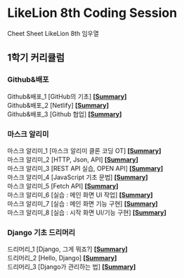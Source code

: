 # LikeLion 8th Coding Session
Cheet Sheet
LikeLion 8th 임우열

## 1학기 커리큘럼

### Github&배포

Github&배포_1 [GitHub의 기초] **[[Summary](https://github.com/Woo-Yeol/LikeLion8th/blob/master/Github_배포/Github_배포_1_1.md)]**<br/>
Github&배포_2 [Netlify] **[[Summary](https://github.com/Woo-Yeol/LikeLion8th/blob/master/Github_배포/Github_배포_1_2.md)]**<br/>
Github&배포_3 [Github 협업] **[[Summary](https://github.com/Woo-Yeol/LikeLion8th/blob/master/Github_배포/Github_배포_1_3.md)]**<br/>

### 마스크 알리미

마스크 알리미_1 [마스크 알리미 클론 코딩 OT] **[[Summary](https://github.com/Woo-Yeol/LikeLion8th/blob/master/마스크알리미/마스크알리미_1_1.md)]**<br/>
마스크 알리미_2 [HTTP, Json, API] **[[Summary](https://github.com/Woo-Yeol/LikeLion8th/blob/master/마스크알리미/마스크알리미_1_2.md)]**<br/>
마스크 알리미_3 [REST API 실습, OPEN API] **[[Summary](https://github.com/Woo-Yeol/LikeLion8th/blob/master/마스크알리미/마스크알리미_1_3.md)]**<br/>
마스크 알리미_4 [JavaScript 기초 문법] **[[Summary](https://github.com/Woo-Yeol/LikeLion8th/blob/master/마스크알리미/마스크알리미_1_4.md)]**<br/>
마스크 알리미_5 [Fetch API] **[[Summary](https://github.com/Woo-Yeol/LikeLion8th/blob/master/마스크알리미/마스크알리미_1_5.md)]**<br/>
마스크 알리미_6 [실습 : 메인 화면 UI 작업] **[[Summary](https://github.com/Woo-Yeol/LikeLion8th/blob/master/마스크알리미/마스크알리미_1_6.md)]**<br/>
마스크 알리미_7 [실습 : 메인 화면 기능 구현] **[[Summary](https://github.com/Woo-Yeol/LikeLion8th/blob/master/마스크알리미/마스크알리미_1_7.md)]**<br/>
마스크 알리미_8 [실습 : 시작 화면 UI/기능 구현] **[[Summary](https://github.com/Woo-Yeol/LikeLion8th/blob/master/마스크알리미/마스크알리미_1_8.md)]**<br/>

### Django 기초 드리머리

드리머리_1 [Django, 그게 뭐죠?] **[[Summary](https://github.com/Woo-Yeol/LikeLion8th/blob/master/드리머리/드리머리_1_1.md)]**<br/>
드리머리_2 [Hello, Django] **[[Summary](https://github.com/Woo-Yeol/LikeLion8th/blob/master/드리머리/드리머리_1_2.md)]**<br/>
드리머리_3 [Django가 관리하는 법] **[[Summary](https://github.com/Woo-Yeol/LikeLion8th/blob/master/드리머리/드리머리_1_3.md)]**</br>
